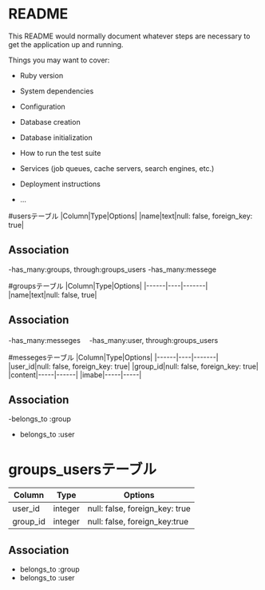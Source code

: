 # README

This README would normally document whatever steps are necessary to get the
application up and running.

Things you may want to cover:

* Ruby version

* System dependencies

* Configuration

* Database creation

* Database initialization

* How to run the test suite

* Services (job queues, cache servers, search engines, etc.)

* Deployment instructions

* ...

#usersテーブル
|Column|Type|Options|
|name|text|null: false, foreign_key: true|

## Association
-has_many:groups, through:groups_users
-has_many:messege


#groupsテーブル
|Column|Type|Options|
|------|----|-------|
|name|text|null: false,  true|

## Association
-has_many:messeges　
-has_many:user,  through:groups_users


#messegesテーブル
|Column|Type|Options|
|------|----|-------|
|user_id|null: false, foreign_key: true|
|group_id|null: false, foreign_key: true|
|content|-----|------|
|imabe|-----|-----|

## Association
-belongs_to :group
- belongs_to :user


# groups_usersテーブル

|Column|Type|Options|
|------|----|-------|
|user_id|integer|null: false, foreign_key: true|
|group_id|integer|null: false, foreign_key:true|

## Association
- belongs_to :group
- belongs_to :user